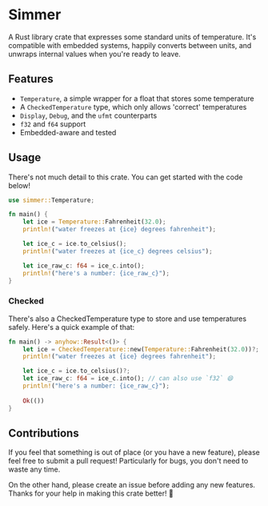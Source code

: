 # Simmer

A Rust library crate that expresses some standard units of temperature. It's compatible with embedded systems, happily converts between units, and unwraps internal values when you're ready to leave.

## Features

- `Temperature`, a simple wrapper for a float that stores some temperature
- A `CheckedTemperature` type, which only allows 'correct' temperatures
- `Display`, `Debug`, and the `ufmt` counterparts
- `f32` and `f64` support
- Embedded-aware and tested

## Usage

There's not much detail to this crate. You can get started with the code below!

```rust
use simmer::Temperature;

fn main() {
    let ice = Temperature::Fahrenheit(32.0);
    println!("water freezes at {ice} degrees fahrenheit");

    let ice_c = ice.to_celsius();
    println!("water freezes at {ice_c} degrees celsius");

    let ice_raw_c: f64 = ice_c.into();
    println!("here's a number: {ice_raw_c}");
}
```

### Checked

There's also a CheckedTemperature type to store and use temperatures safely. Here's a quick example of that:

```rust
fn main() -> anyhow::Result<()> {
    let ice = CheckedTemperature::new(Temperature::Fahrenheit(32.0))?;
    println!("water freezes at {ice} degrees fahrenheit");

    let ice_c = ice.to_celsius()?;
    let ice_raw_c: f64 = ice_c.into(); // can also use `f32` 😄
    println!("here's a number: {ice_raw_c}");
    
    Ok(())
}
```

## Contributions

If you feel that something is out of place (or you have a new feature), please feel free to submit a pull request! Particularly for bugs, you don't need to waste any time.

On the other hand, please create an issue before adding any new features. Thanks for your help in making this crate better! 🤩
